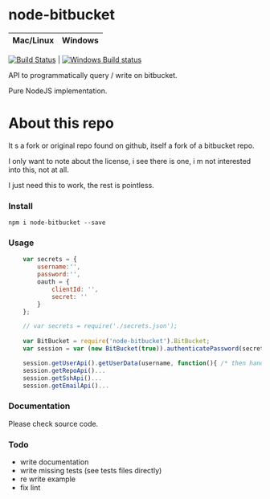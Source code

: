 # node-bitbucket 

Mac/Linux | Windows
---- | ----
  [![Build Status](https://travis-ci.org/maboiteaspam/node-bitbucket.svg?branch=master)](https://travis-ci.org/maboiteaspam/node-bitbucket) 
| 
  [![Windows Build status](http://img.shields.io/appveyor/ci/maboiteaspam/node-bitbucket.svg)](https://ci.appveyor.com/project/maboiteaspam/node-bitbucket/branch/master)

API to programmatically query / write on bitbucket.

Pure NodeJS implementation.


# About this repo

It s a fork or original repo found on github, itself a fork of a bitbucket repo.

I only want to note about the license, i see there is one, i m not interested into this, not at all.

I just need this to work, the rest is pointless.


### Install

```npm i node-bitbucket --save ```

### Usage

```js
    var secrets = {
        username:'',
        password:'',
        oauth = {
            clientId: '',
            secret: ''
        }
    };

    // var secrets = require('./secrets.json');
    
    var BitBucket = require('node-bitbucket').BitBucket;
    var session = var (new BitBucket(true)).authenticatePassword(secrets.username, secrets.password);

    session.getUserApi().getUserData(username, function(){ /* then handler */ });
    session.getRepoApi()...
    session.getSshApi()...
    session.getEmailApi()...
```

### Documentation

Please check source code.

### Todo

- write documentation
- write missing tests (see tests files directly)
- re write example
- fix lint
